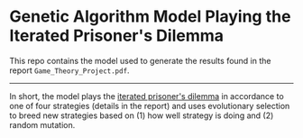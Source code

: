 Genetic Algorithm Model Playing the Iterated Prisoner's Dilemma
===

This repo contains the model used to generate the results found in the report
`Game_Theory_Project.pdf`.

---

In short, the model plays the [iterated prisoner's
dilemma](https://en.wikipedia.org/wiki/Prisoner%27s_dilemma#The_iterated_prisoner.27s_dilemma)
in accordance to one of four strategies (details in the report) and uses
evolutionary selection to breed new strategies based on (1) how well strategy is
doing and (2) random mutation.

